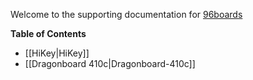 Welcome to the supporting documentation for [96boards](https://www.96boards.org/)

**Table of Contents**

- [[HiKey|HiKey]]
- [[Dragonboard 410c|Dragonboard-410c]]
